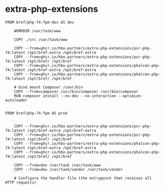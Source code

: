 # extra-php-extensions


    FROM bref/php-74-fpm-dev AS dev

        WORKDIR /var/task/www

        COPY ./src /var/task/www

        COPY --from=ghcr.io/hbo-partners/extra-php-extensions/psr-php-74:latest /opt/bref-extra /opt/bref-extra
        COPY --from=ghcr.io/hbo-partners/extra-php-extensions/psr-php-74:latest /opt/bref/ /opt/bref
        COPY --from=ghcr.io/hbo-partners/extra-php-extensions/phalcon-php-74:latest /opt/bref-extra /opt/bref-extra
        COPY --from=ghcr.io/hbo-partners/extra-php-extensions/phalcon-php-74:latest /opt/bref/ /opt/bref

        # bind mount Composer /user/bin
        COPY --from=composer /usr/bin/composer /usr/bin/composer
        RUN composer install --no-dev --no-interaction --optimize-autoloader


    FROM bref/php-74-fpm AS prod


        COPY --from=ghcr.io/hbo-partners/extra-php-extensions/psr-php-74:latest /opt/bref-extra /opt/bref-extra
        COPY --from=ghcr.io/hbo-partners/extra-php-extensions/psr-php-74:latest /opt/bref/ /opt/bref
        COPY --from=ghcr.io/hbo-partners/extra-php-extensions/phalcon-php-74:latest /opt/bref-extra /opt/bref-extra
        COPY --from=ghcr.io/hbo-partners/extra-php-extensions/phalcon-php-74:latest /opt/bref/ /opt/bref

        COPY --from=dev /var/task /var/task/www
        COPY --from=dev /var/task/vendor /var/task/vendor

        # Configure the handler file (the entrypoint that receives all HTTP requests)
